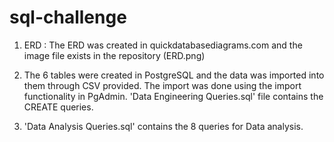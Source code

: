 # sql-challenge

1. ERD : The ERD was created in quickdatabasediagrams.com and the image file exists in the repository (ERD.png)

2. The 6 tables were created in PostgreSQL and the data was imported into them through CSV provided. The import was done using the import functionality in PgAdmin. 'Data Engineering Queries.sql' file contains the CREATE queries.

3. 'Data Analysis Queries.sql' contains the 8 queries for Data analysis. 